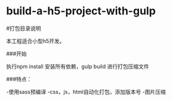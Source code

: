 # build-a-h5-project-with-gulp
#打包目录说明

本工程适合小型h5开发。

###开始

执行npm install 安装所有依赖，gulp build 进行打包压缩文件

###特点：

-使用sass预编译
-css，js，html自动化打包，添加版本号
-图片压缩
